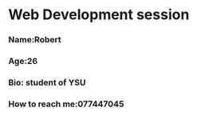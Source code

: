 # Web Development session

### Name:Robert
### Age:26 
### Bio: student of YSU
### How to reach me:077447045
